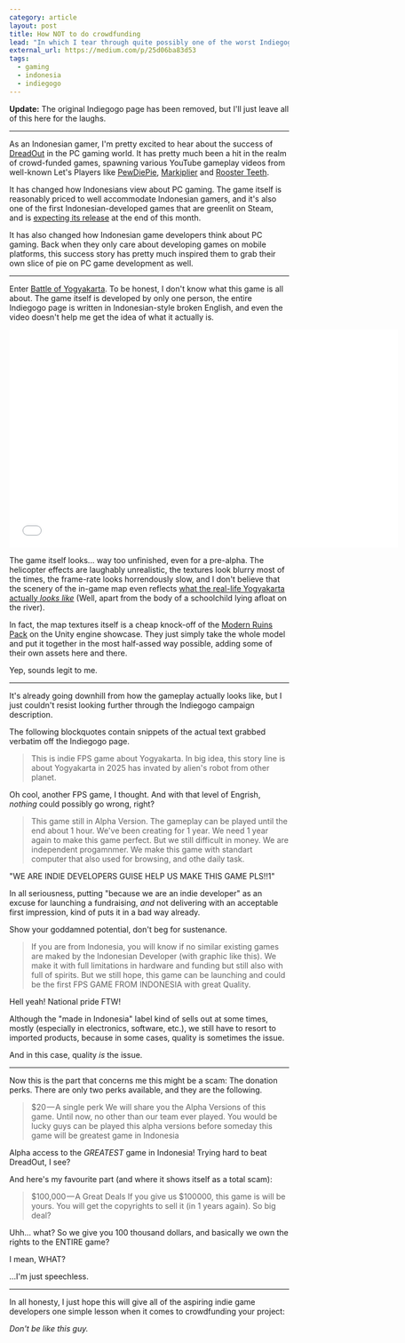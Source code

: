 ```yaml
---
category: article
layout: post
title: How NOT to do crowdfunding
lead: "In which I tear through quite possibly one of the worst Indiegogo projects ever made."
external_url: https://medium.com/p/25d06ba83d53
tags:
  - gaming
  - indonesia
  - indiegogo
---
```


**Update:** The original Indiegogo page has been removed, but I'll just leave all of this here for the laughs.

***

As an Indonesian gamer, I'm pretty excited to hear about the success of [DreadOut](http://dreadout.com/) in the PC gaming world. It has pretty much been a hit in the realm of crowd-funded games, spawning various YouTube gameplay videos from well-known Let's Players like [PewDiePie](http://www.youtube.com/watch?v=5qoTI_Uu-mU), [Markiplier](http://www.youtube.com/watch?v=G7YwcPQU-NQ) and [Rooster Teeth](http://www.youtube.com/watch?v=wbNOYnLdkMU).

It has changed how Indonesians view about PC gaming. The game itself is reasonably priced to well accommodate Indonesian gamers, and it's also one of the first Indonesian-developed games that are greenlit on Steam, and is [expecting its release](http://store.steampowered.com/app/269790/) at the end of this month.

It has also changed how Indonesian game developers think about PC gaming. Back when they only care about developing games on mobile platforms, this success story has pretty much inspired them to grab their own slice of pie on PC game development as well.

***

Enter [Battle of Yogyakarta](https://www.indiegogo.com/projects/battle-of-yogyakarta-fps-game). To be honest, I don't know what this game is all about. The game itself is developed by only one person, the entire Indiegogo page is written in Indonesian-style broken English, and even the video doesn't help me get the idea of what it actually is.

<div class="video-wrapper"><iframe width="700" height="393" src="//www.youtube.com/embed/ynqTq8vD6fs" frameborder="0" allowfullscreen></iframe></div>

The game itself looks... way too unfinished, even for a pre-alpha. The helicopter effects are laughably unrealistic, the textures look blurry most of the times, the frame-rate looks horrendously slow, and I don't believe that the scenery of the in-game map even reflects [what the real-life Yogyakarta actually *looks like*](http://wikitravel.org/en/File:Malioboro.jpg) (Well, apart from the body of a schoolchild lying afloat on the river).

In fact, the map textures itself is a cheap knock-off of the [Modern Ruins Pack](https://www.assetstore.unity3d.com/#/content/4136) on the Unity engine showcase. They just simply take the whole model and put it together in the most half-assed way possible, adding some of their own assets here and there.

Yep, sounds legit to me.

***

It's already going downhill from how the gameplay actually looks like, but I just couldn't resist looking further through the Indiegogo campaign description.

The following blockquotes contain snippets of the actual text grabbed verbatim off the Indiegogo page.

> This is indie FPS game about Yogyakarta. In big idea, this story line is about Yogyakarta in 2025 has invated by alien's robot from other planet.

Oh cool, another FPS game, I thought. And with that level of Engrish, *nothing* could possibly go wrong, right?

> This game still in Alpha Version. The gameplay can be played until the end about 1 hour. We've been creating for 1 year. We need 1 year again to make this game perfect. But we still difficult in money.
> We are independent progamnmer. We make this game with standart computer that also used for browsing, and othe daily task.

"WE ARE INDIE DEVELOPERS GUISE HELP US MAKE THIS GAME PLS!!1"

In all seriousness, putting "because we are an indie developer" as an excuse for launching a fundraising, *and* not delivering with an acceptable first impression, kind of puts it in a bad way already.

Show your goddamned potential, don't beg for sustenance.

> If you are from Indonesia, you will know if no similar existing games are maked by the Indonesian Developer (with graphic like this). We make it with full limitations in hardware and funding but still also with full of spirits.
> But we still hope, this game can be launching and could be the first FPS GAME FROM INDONESIA with great Quality.

Hell yeah! National pride FTW!

Although the "made in Indonesia" label kind of sells out at some times, mostly (especially in electronics, software, etc.), we still have to resort to imported products, because in some cases, quality is sometimes the issue.

And in this case, quality *is* the issue.

***

Now this is the part that concerns me this might be a scam: The donation perks. There are only two perks available, and they are the following.

> $20 — A single perk
> We will share you the Alpha Versions of this game. Until now, no other than our team ever played. You would be lucky guys can be played this alpha versions before someday this game will be greatest game in Indonesia

Alpha access to the *GREATEST* game in Indonesia! Trying hard to beat DreadOut, I see?

And here's my favourite part (and where it shows itself as a total scam):

> $100,000 — A Great Deals
> If you give us $100000, this game is will be yours. You will get the copyrights to sell it (in 1 years again). So big deal?

Uhh… what? So we give you 100 thousand dollars, and basically we own the rights to the ENTIRE game?

I mean, WHAT?

…I'm just speechless.

***

In all honesty, I just hope this will give all of the aspiring indie game developers one simple lesson when it comes to crowdfunding your project:

*Don't be like this guy.*

